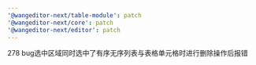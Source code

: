 ```yaml
---
'@wangeditor-next/table-module': patch
'@wangeditor-next/core': patch
'@wangeditor-next/editor': patch
---
```


278 bug选中区域同时选中了有序无序列表与表格单元格时进行删除操作后报错
